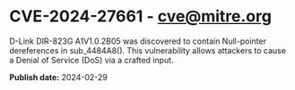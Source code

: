# CVE-2024-27661 - cve@mitre.org

D-Link DIR-823G A1V1.0.2B05 was discovered to contain Null-pointer dereferences in sub_4484A8(). This vulnerability allows attackers to cause a Denial of Service (DoS) via a crafted input.

**Publish date:** 2024-02-29
